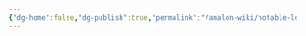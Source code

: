 ```yaml
---
{"dg-home":false,"dg-publish":true,"permalink":"/amalon-wiki/notable-locations/ertho-kal/","dgPassFrontmatter":true,"noteIcon":""}
---
```


